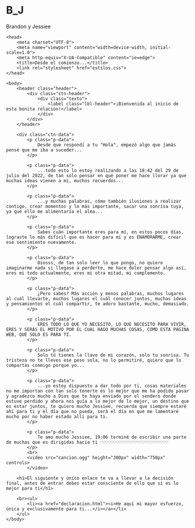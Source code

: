 # B_J

Brandon y Jessiee
<html lang="en">

    <head>
        <meta charset="UTF-8">
        <meta name="viewport" content="width=device-width, initial-scale=1.0">
        <meta http-equiv="X-UA-Compatible" content="ie=edge">
        <title>Desde el comienzo...</title>
        <link rel="stylesheet" href="estilos.css">
    </head>
    
    <body>
        <header class="header">
            <div class="ctn-header">
                <div class="texto">
                    <label class="lbl-header">¡Bienvenida al inicio de esta bonita relación!</label>
                </div>
            </div>
        </header>

        <div class="ctn-data">
            <p class="p-data">
                Desde que respondí a tu "Hola", empezó algo que jamás pensé que me iba a suceder...
            </p>

            <p class="p-data">
                ...todo esto lo estoy realizando a las 18:42 del 29 de julio del 2022, de tan solo pensar en qué poner me hace llorar ya que muchas ideas vienen a mí, muchos recuerdos...
            </p>

            <p class="p-data">
                ...y muchas palabras, cómo también ilusiones a realizar contigo, crear momentos y lo más importante, sacar una sonrisa tuya, ya que ello me alimentaría el alma...
            </p>
            
            <p class="p-data">
                Sabes cuán importante eres para mí, en estos pocos días, lograste lo más difícil que es hacer para mí y es ENAMORARME, crear ese sentimiento nuevamente.
            </p>

            <p class="p-data">
                Diosss, de tan solo leer lo que pongo, no quiero imaginarme nada si llegase a perderte, me hace doler pensar algo así, eres mi todo actualmente, eres mi otra mitad, mi complemento.
            </p>

            <p class="p-data">
                ¿Pero sabes? Más acción y menos palabras, muchos lugares al cuál llevarte, muchos lugares el cuál conocer juntos, muchas ideas y pensamientos el cuál compartir, te adoro bastante, mucho, demasiado.
            </p>

            <p class="p-data">
                ERES TODO LO QUE YO NECESITO, LO QUE NECESITO PARA VIVIR, ERES Y SERÁS EL MOTIVO POR EL CUAL HAGO MUCHAS COSAS, COMO ESTA PÁGINA WEB, QUE SOLO ES PARA TI.
            </p>

            <p class="p-data">
                Solo tú tienes la llave de mi corazón, solo tu sonrisa. Tu tristeza no te lleves ese peso sola, no lo permitiré, quiero que lo compartas conmigo porque yo...
            </p>

            <p class="p-data">
                ...yo estoy dispuesto a dar todo por ti, cosas materiales no me importan con tan solo tenerte es lo mejor que me ha podido pasar y agradezco mucho a Dios que te haya enviado por el sendero donde estuve perdido y ahora nos guía a lo mejor de lo mejor, un destino que es estar juntos, te quiero mucho Jessiee, recuerda que siempre estaré ahí para ti y el día que no pueda, será el día en que me lamentaré mucho por no haber estado allí para ti.
            </p>

            <p class="p-data">
                Te amo mucho Jessiee, 19:06 terminé de escribir una parte de muchas que es dirigidas hacia ti ♡♡♡♡♡♡♡♡♡♡♡♡♡♡♡♡♡♡♡♡♡♡♡♡♡♡
            </p>
            <br>
            <video src="cancion.ogg" height="380px" width="750px" controls>
            </video>

        <h1>El siguiente y único enlace te va a llevar a la decisión final, antes de entrar debes estar consciente de ello que si es lo mejor para ti</h1>
        
        <br><ul>
            <li><a href="declaracion.html"><i>He aquí mi mayor esfuerzo, única y exclusivamente para ti...</i></a></li>
        </ul>
    </body>
<!-- <img src="el nombre y ubicación de la imagen"> Ojo, solo se cierra línea de código, src significa, source --> 
<!-- <video src="aquí va el enlace, URL del vídeo con su respectivo formato" controls>
     </video> --> 
<!-- <audio src="la URL del audio con su respectivo formato, mp4, ogg, etc" controls> El comando controls, sirve para reproducir un video o audio
     </audio> -->


</html>
